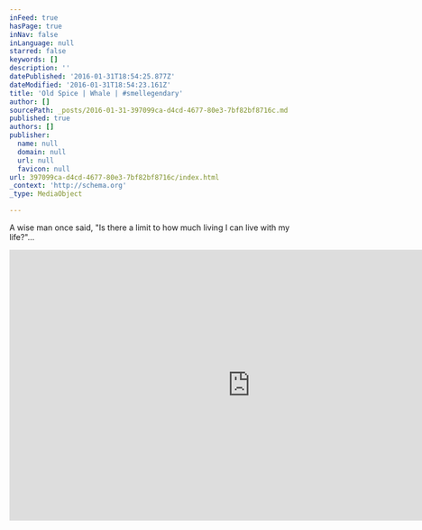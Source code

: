 ```yaml
---
inFeed: true
hasPage: true
inNav: false
inLanguage: null
starred: false
keywords: []
description: ''
datePublished: '2016-01-31T18:54:25.877Z'
dateModified: '2016-01-31T18:54:23.161Z'
title: 'Old Spice | Whale | #smellegendary'
author: []
sourcePath: _posts/2016-01-31-397099ca-d4cd-4677-80e3-7bf82bf8716c.md
published: true
authors: []
publisher:
  name: null
  domain: null
  url: null
  favicon: null
url: 397099ca-d4cd-4677-80e3-7bf82bf8716c/index.html
_context: 'http://schema.org'
_type: MediaObject

---
```

A wise man once said, "Is there a limit to how much living I can live with my life?"...

<iframe src="https://cdn.embedly.com/widgets/media.html?src=https%3A%2F%2Fwww.youtube.com%2Fembed%2F5hteeecX1oQ%3Ffeature%3Doembed&amp;url=https%3A%2F%2Fwww.youtube.com%2Fwatch%3Fv%3D5hteeecX1oQ%26feature%3Dyoutu.be&amp;image=https%3A%2F%2Fi.ytimg.com%2Fvi%2F5hteeecX1oQ%2Fhqdefault.jpg&amp;key=b7d04c9b404c499eba89ee7072e1c4f7&amp;type=text%2Fhtml&amp;schema=youtube" width="854" height="480" scrolling="no" frameborder="0" allowfullscreen="allowfullscreen" style=""></iframe>